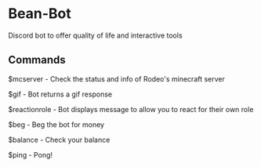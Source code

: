 # Bean-Bot
Discord bot to offer quality of life and interactive tools
## Commands
$mcserver - Check the status and info of Rodeo's minecraft server

$gif - Bot returns a gif response

$reactionrole - Bot displays message to allow you to react for their own role

$beg - Beg the bot for money

$balance - Check your balance

$ping - Pong!